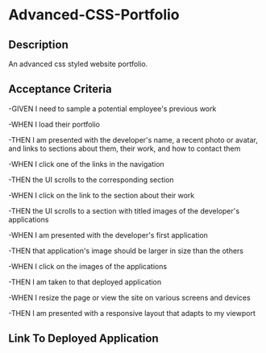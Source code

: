 # Advanced-CSS-Portfolio

## Description
An advanced css styled website portfolio.

## Acceptance Criteria
-GIVEN I need to sample a potential employee's previous work

-WHEN I load their portfolio

-THEN I am presented with the developer's name, a recent photo or avatar, and links to sections about them, their work, and how to contact them

-WHEN I click one of the links in the navigation

-THEN the UI scrolls to the corresponding section

-WHEN I click on the link to the section about their work

-THEN the UI scrolls to a section with titled images of the developer's applications

-WHEN I am presented with the developer's first application

-THEN that application's image should be larger in size than the others

-WHEN I click on the images of the applications

-THEN I am taken to that deployed application

-WHEN I resize the page or view the site on various screens and devices

-THEN I am presented with a responsive layout that adapts to my viewport


## Link To Deployed Application

